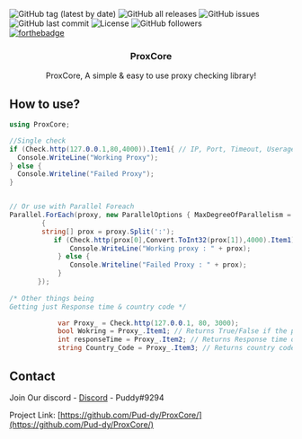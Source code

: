 ![GitHub tag (latest by date)](https://img.shields.io/github/v/tag/Pud-dy/ProxCore)
![GitHub all releases](https://img.shields.io/github/downloads/Pud-dy/ProxCore/total)
![GitHub issues](https://img.shields.io/github/issues/Pud-dy/ProxCore)
![GitHub last commit](https://img.shields.io/github/last-commit/Pud-dy/ProxCore)
![License](https://img.shields.io/badge/License-MIT-blue)
![GitHub followers](https://img.shields.io/github/followers/Pud-dy?style=social)
<br />
[![forthebadge](https://forthebadge.com/images/badges/made-with-c-sharp.svg)](https://github.com/Pud-dy)
  <h3 align="center">ProxCore</h3>

  <p align="center">
    ProxCore, A simple & easy to use proxy checking library!
    <br />
</p>

## How to use?
```csharp
using ProxCore;

//Single check
if (Check.http(127.0.0.1,80,4000)).Item1{ // IP, Port, Timeout, Useragent
  Console.WriteLine("Working Proxy");
} else {
  Console.Writeline("Failed Proxy");
}


// Or use with Parallel Foreach
Parallel.ForEach(proxy, new ParallelOptions { MaxDegreeOfParallelism = 5 }, prox =>
        {
        string[] prox = proxy.Split(':');
           if (Check.http(prox[0],Convert.ToInt32(prox[1]),4000).Item1){ // IP, Port, Timeout, Useragent
               Console.WriteLine("Working proxy : " + prox);
            } else {
               Console.Writeline("Failed Proxy : " + prox);
            }
       });
       
/* Other things being
Getting just Response time & country code */

            var Proxy_ = Check.http(127.0.0.1, 80, 3000);
            bool Wokring = Proxy_.Item1; // Returns True/False if the proxy is working.
            int responseTime = Proxy_.Item2; // Returns Response time of said proxy.
            string Country_Code = Proxy_.Item3; // Returns country code of said proxy.
```

## Contact

Join Our discord - [Discord](https://discord.com/invite/4dyp7RUyGe) - Puddy#9294

Project Link: [https://github.com/Pud-dy/ProxCore/](https://github.com/Pud-dy/ProxCore/)


